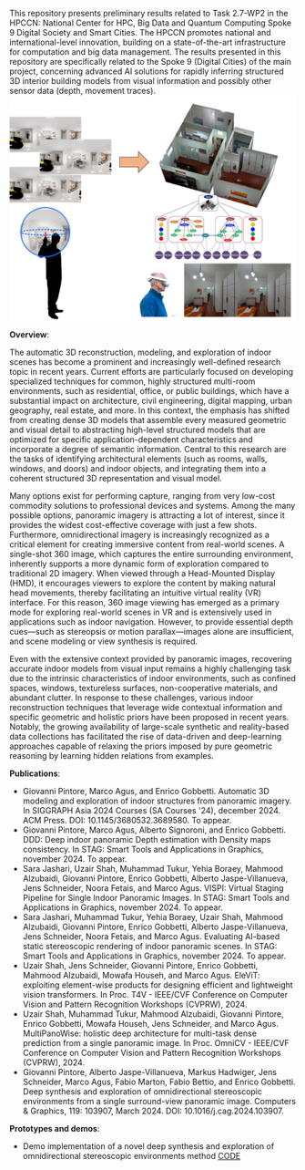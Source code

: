 This repository presents preliminary results related to Task 2.7-WP2 in the HPCCN: National Center for HPC, Big Data and Quantum Computing Spoke 9 Digital Society and Smart Cities. 
The HPCCN promotes national and international-level innovation, building on a state-of-the-art infrastructure for computation and big data management. 
The results presented in this repository are specifically related to the Spoke 9 (Digital Cities) of the main project, concerning advanced AI solutions for rapidly inferring structured 3D interior building models from visual information and possibly other sensor data (depth, movement traces).
![](assets/overview.png)

**Overview**:

The automatic 3D reconstruction, modeling, and exploration of indoor scenes has become a prominent and increasingly well-defined research topic in recent years. 
Current efforts are particularly focused on developing specialized techniques for common, highly structured multi-room environments, such as residential, office, or public buildings, which have a substantial impact on architecture, civil engineering, digital mapping, urban geography, real estate, and more. In this context, the emphasis has shifted from creating dense 3D models that assemble every measured geometric and visual detail to abstracting high-level structured models that are optimized for specific application-dependent characteristics and incorporate a degree of semantic information. Central to this research are the tasks of identifying architectural elements (such as rooms, walls, windows, and doors) and indoor objects, and integrating them into a coherent structured 3D representation and visual model.

Many options exist for performing capture, ranging from very low-cost commodity solutions to professional devices and systems. Among the many possible options, panoramic imagery is attracting a lot of interest, since it provides the widest cost-effective coverage with just a few shots. Furthermore, omnidirectional imagery is increasingly recognized as a critical element for creating immersive content from real-world scenes. A single-shot 360 image, which captures the entire surrounding environment, inherently supports a more dynamic form of exploration compared to traditional 2D imagery. When viewed through a Head-Mounted Display (HMD), it encourages viewers to explore the content by making natural head movements, thereby facilitating an intuitive virtual reality (VR) interface. For this reason, 360 image viewing has emerged as a primary mode for exploring real-world scenes in VR and is extensively used in applications such as indoor navigation. However, to provide essential depth cues—such as stereopsis or motion parallax—images alone are insufficient, and scene modeling or view synthesis is required.

Even with the extensive context provided by panoramic images, recovering accurate indoor models from visual input remains a highly challenging task due to the intrinsic characteristics of indoor environments, such as confined spaces, windows, textureless surfaces, non-cooperative materials, and abundant clutter. In response to these challenges, various indoor reconstruction techniques that leverage wide contextual information and specific geometric and holistic priors have been proposed in recent years. Notably, the growing availability of large-scale synthetic and reality-based data collections has facilitated the rise of data-driven and deep-learning approaches capable of relaxing the priors imposed by pure geometric reasoning by learning hidden relations from examples.

**Publications**:

- Giovanni Pintore, Marco Agus, and Enrico Gobbetti. Automatic 3D modeling and exploration of indoor structures from panoramic imagery. In SIGGRAPH Asia 2024 Courses (SA Courses '24), december 2024. ACM Press. DOI: 10.1145/3680532.3689580. To appear.
- Giovanni Pintore, Marco Agus, Alberto Signoroni, and Enrico Gobbetti. DDD: Deep indoor panoramic Depth estimation with Density maps consistency. In STAG: Smart Tools and Applications in Graphics, november 2024. To appear.
- Sara Jashari, Uzair Shah, Muhammad Tukur, Yehia Boraey, Mahmood Alzubaidi, Giovanni Pintore, Enrico Gobbetti, Alberto Jaspe-Villanueva, Jens Schneider, Noora Fetais, and Marco Agus. VISPI: Virtual Staging Pipeline for Single Indoor Panoramic Images. In STAG: Smart Tools and Applications in Graphics, november 2024. To appear.
-  Sara Jashari, Muhammad Tukur, Yehia Boraey, Uzair Shah, Mahmood Alzubaidi, Giovanni Pintore, Enrico Gobbetti, Alberto Jaspe-Villanueva, Jens Schneider, Noora Fetais, and Marco Agus. Evaluating AI-based static stereoscopic rendering of indoor panoramic scenes. In STAG: Smart Tools and Applications in Graphics, november 2024. To appear.
-  Uzair Shah, Jens Schneider, Giovanni Pintore, Enrico Gobbetti, Mahmood Alzubaidi, Mowafa Househ, and Marco Agus. EleViT: exploiting element-wise products for designing efficient and lightweight vision transformers. In Proc. T4V - IEEE/CVF Conference on Computer Vision and Pattern Recognition Workshops (CVPRW), 2024.
-  Uzair Shah, Muhammad Tukur, Mahmood Alzubaidi, Giovanni Pintore, Enrico Gobbetti, Mowafa Househ, Jens Schneider, and Marco Agus. MultiPanoWise: holistic deep architecture for multi-task dense prediction from a single panoramic image. In Proc. OmniCV - IEEE/CVF Conference on Computer Vision and Pattern Recognition Workshops (CVPRW), 2024.
-  Giovanni Pintore, Alberto Jaspe-Villanueva, Markus Hadwiger, Jens Schneider, Marco Agus, Fabio Marton, Fabio Bettio, and Enrico Gobbetti. Deep synthesis and exploration of omnidirectional stereoscopic environments from a single surround-view panoramic image. Computers & Graphics, 119: 103907, March 2024. DOI: 10.1016/j.cag.2024.103907.

**Prototypes and demos**:
- Demo implementation of a novel deep synthesis and exploration of omnidirectional stereoscopic environments method [CODE](https://github.com/crs4/DeepOmniStereoFromMonoIndoorPano)
